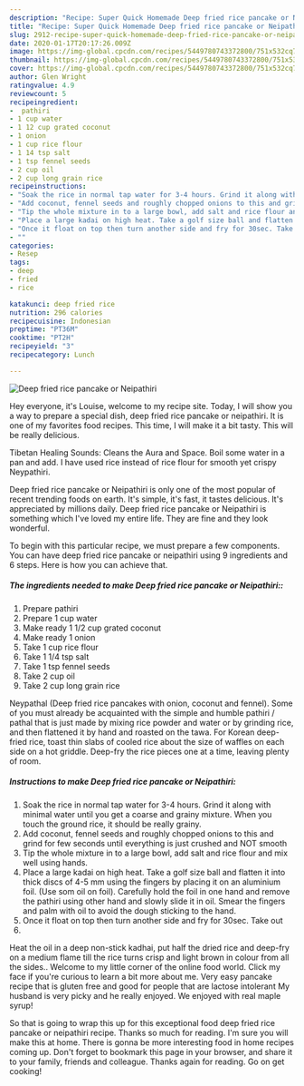 ```yaml
---
description: "Recipe: Super Quick Homemade Deep fried rice pancake or Neipathiri"
title: "Recipe: Super Quick Homemade Deep fried rice pancake or Neipathiri"
slug: 2912-recipe-super-quick-homemade-deep-fried-rice-pancake-or-neipathiri
date: 2020-01-17T20:17:26.009Z
image: https://img-global.cpcdn.com/recipes/5449780743372800/751x532cq70/deep-fried-rice-pancake-or-neipathiri-recipe-main-photo.jpg
thumbnail: https://img-global.cpcdn.com/recipes/5449780743372800/751x532cq70/deep-fried-rice-pancake-or-neipathiri-recipe-main-photo.jpg
cover: https://img-global.cpcdn.com/recipes/5449780743372800/751x532cq70/deep-fried-rice-pancake-or-neipathiri-recipe-main-photo.jpg
author: Glen Wright
ratingvalue: 4.9
reviewcount: 5
recipeingredient:
-  pathiri
- 1 cup water
- 1 12 cup grated coconut
- 1 onion
- 1 cup rice flour
- 1 14 tsp salt
- 1 tsp fennel seeds
- 2 cup oil
- 2 cup long grain rice
recipeinstructions:
- "Soak the rice in normal tap water for 3-4 hours. Grind it along with minimal water until you get a coarse and grainy mixture. When you touch the ground rice, it should be really grainy."
- "Add coconut, fennel seeds and roughly chopped onions to this and grind for few seconds until everything is just crushed and NOT smooth"
- "Tip the whole mixture in to a large bowl, add salt and rice flour and mix well using hands."
- "Place a large kadai on high heat. Take a golf size ball and flatten it into thick discs of 4-5 mm using the fingers by placing it on an aluminium foil. (Use som oil on foil). Carefully hold the foil in one hand and remove the pathiri using other hand and slowly slide it in oil. Smear the fingers and palm with oil to avoid the dough sticking to the hand."
- "Once it float on top then turn another side and fry for 30sec. Take out"
- ""
categories:
- Resep
tags:
- deep
- fried
- rice

katakunci: deep fried rice
nutrition: 296 calories
recipecuisine: Indonesian
preptime: "PT36M"
cooktime: "PT2H"
recipeyield: "3"
recipecategory: Lunch

---
```



![Deep fried rice pancake or Neipathiri](https://img-global.cpcdn.com/recipes/5449780743372800/751x532cq70/deep-fried-rice-pancake-or-neipathiri-recipe-main-photo.jpg)

Hey everyone, it's Louise, welcome to my recipe site. Today, I will show you a way to prepare a special dish, deep fried rice pancake or neipathiri. It is one of my favorites food recipes. This time, I will make it a bit tasty. This will be really delicious.

Tibetan Healing Sounds: Cleans the Aura and Space. Boil some water in a pan and add. I have used rice instead of rice flour for smooth yet crispy Neypathiri.

Deep fried rice pancake or Neipathiri is only one of the most popular of recent trending foods on earth. It's simple, it's fast, it tastes delicious. It's appreciated by millions daily. Deep fried rice pancake or Neipathiri is something which I've loved my entire life. They are fine and they look wonderful.


To begin with this particular recipe, we must prepare a few components. You can have deep fried rice pancake or neipathiri using 9 ingredients and 6 steps. Here is how you can achieve that.

##### The ingredients needed to make Deep fried rice pancake or Neipathiri::

1. Prepare  pathiri
1. Prepare 1 cup water
1. Make ready 1 1/2 cup grated coconut
1. Make ready 1 onion
1. Take 1 cup rice flour
1. Take 1 1/4 tsp salt
1. Take 1 tsp fennel seeds
1. Take 2 cup oil
1. Take 2 cup long grain rice


Neypathal (Deep fried rice pancakes with onion, coconut and fennel). Some of you must already be acquainted with the simple and humble pathiri / pathal that is just made by mixing rice powder and water or by grinding rice, and then flattened it by hand and roasted on the tawa. For Korean deep-fried rice, toast thin slabs of cooled rice about the size of waffles on each side on a hot griddle. Deep-fry the rice pieces one at a time, leaving plenty of room. 

##### Instructions to make Deep fried rice pancake or Neipathiri:

1. Soak the rice in normal tap water for 3-4 hours. Grind it along with minimal water until you get a coarse and grainy mixture. When you touch the ground rice, it should be really grainy.
1. Add coconut, fennel seeds and roughly chopped onions to this and grind for few seconds until everything is just crushed and NOT smooth
1. Tip the whole mixture in to a large bowl, add salt and rice flour and mix well using hands.
1. Place a large kadai on high heat. Take a golf size ball and flatten it into thick discs of 4-5 mm using the fingers by placing it on an aluminium foil. (Use som oil on foil). Carefully hold the foil in one hand and remove the pathiri using other hand and slowly slide it in oil. Smear the fingers and palm with oil to avoid the dough sticking to the hand.
1. Once it float on top then turn another side and fry for 30sec. Take out
1. 


Heat the oil in a deep non-stick kadhai, put half the dried rice and deep-fry on a medium flame till the rice turns crisp and light brown in colour from all the sides.. Welcome to my little corner of the online food world. Click my face if you&#39;re curious to learn a bit more about me. Very easy pancake recipe that is gluten free and good for people that are lactose intolerant My husband is very picky and he really enjoyed. We enjoyed with real maple syrup! 

So that is going to wrap this up for this exceptional food deep fried rice pancake or neipathiri recipe. Thanks so much for reading. I'm sure you will make this at home. There is gonna be more interesting food in home recipes coming up. Don't forget to bookmark this page in your browser, and share it to your family, friends and colleague. Thanks again for reading. Go on get cooking!
